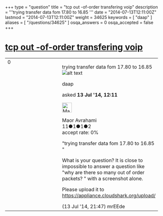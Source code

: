+++
type = "question"
title = "tcp out -of-order transfering voip"
description = '''trying transfer data fom 17.80 to 16.85 '''
date = "2014-07-13T12:11:00Z"
lastmod = "2014-07-13T12:11:00Z"
weight = 34625
keywords = [ "daap" ]
aliases = [ "/questions/34625" ]
osqa_answers = 0
osqa_accepted = false
+++

<div class="headNormal">

# [tcp out -of-order transfering voip](/questions/34625/tcp-out-of-order-transfering-voip)

</div>

<div id="main-body">

<div id="askform">

<table id="question-table" style="width:100%;"><colgroup><col style="width: 50%" /><col style="width: 50%" /></colgroup><tbody><tr class="odd"><td style="width: 30px; vertical-align: top"><div class="vote-buttons"><div id="post-34625-score" class="post-score" title="current number of votes">0</div><div id="favorite-count" class="favorite-count"></div></div></td><td><div id="item-right"><div class="question-body"><p>trying transfer data fom 17.80 to 16.85 <img src="https://osqa-ask.wireshark.org/upfiles/tcpout.gif" alt="alt text" /></p></div><div id="question-tags" class="tags-container tags">daap</div><div id="question-controls" class="post-controls"></div><div class="post-update-info-container"><div class="post-update-info post-update-info-user"><p>asked <strong>13 Jul '14, 12:11</strong></p><img src="https://secure.gravatar.com/avatar/1c9414c24d1f140d3ba4e08711441bcd?s=32&amp;d=identicon&amp;r=g" class="gravatar" width="32" height="32" alt="Maor%20Avrahami&#39;s gravatar image" /><p>Maor Avrahami<br />
<span class="score" title="11 reputation points">11</span><span title="1 badges"><span class="badge1">●</span><span class="badgecount">1</span></span><span title="1 badges"><span class="silver">●</span><span class="badgecount">1</span></span><span title="2 badges"><span class="bronze">●</span><span class="badgecount">2</span></span><br />
<span class="accept_rate" title="Rate of the user&#39;s accepted answers">accept rate:</span> <span title="Maor Avrahami has no accepted answers">0%</span></p></img></div></div><div id="comments-container-34625" class="comments-container"><span id="34626"></span><div id="comment-34626" class="comment"><div id="post-34626-score" class="comment-score"></div><div class="comment-text"><p>"trying transfer data fom 17.80 to 16.85 "</p><p>What is your question? It is close to impossible to answer a question like "why are there so many out of order packets? " with a screenshot alone.</p><p>Please upload it to <a href="https://appliance.cloudshark.org/upload/">https://appliance.cloudshark.org/upload/</a></p></div><div id="comment-34626-info" class="comment-info"><span class="comment-age">(13 Jul '14, 21:47)</span> mrEEde</div></div></div><div id="comment-tools-34625" class="comment-tools"></div><div class="clear"></div><div id="comment-34625-form-container" class="comment-form-container"></div><div class="clear"></div></div></td></tr></tbody></table>

</div>

</div>

